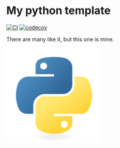 # My python template

[![CI](https://github.com/samcunliffe/pythontemplate/actions/workflows/ci.yml/badge.svg)](https://github.com/samcunliffe/pythontemplate/actions/workflows/ci.yml)
[![codecov](https://codecov.io/gh/samcunliffe/pythontemplate/graph/badge.svg)](https://codecov.io/gh/samcunliffe/pythontemplate)

There are many like it, but this one is mine.

<img src="https://github.com/devicons/devicon/blob/master/icons/python/python-original.svg" title="Python" alt="Python" width="250" height="250"/>


